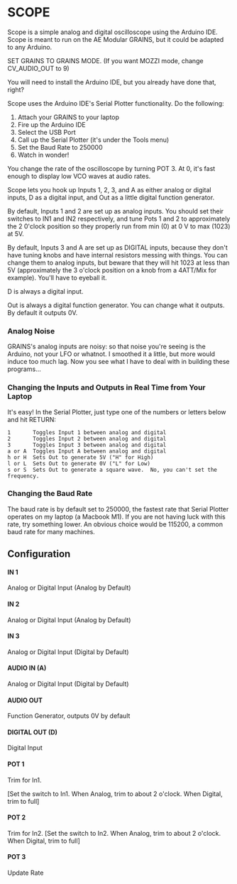 # SCOPE

Scope is a simple analog and digital oscilloscope using the Arduino IDE.   Scope is meant to run on the AE Modular GRAINS, but it could be adapted to any Arduino.

SET GRAINS TO GRAINS MODE.  (If you want MOZZI mode, change CV_AUDIO_OUT to 9)

You will need to install the Arduino IDE, but you already have done that, right?

Scope uses the Arduino IDE's Serial Plotter functionality.  Do the following:

1. Attach your GRAINS to your laptop
2. Fire up the Arduino IDE
3. Select the USB Port
4. Call up the Serial Plotter (it's under the Tools menu)
5. Set the Baud Rate to 250000
6. Watch in wonder!

You change the rate of the oscilloscope by turning POT 3.  At 0, it's fast enough to display low VCO waves at audio rates.

Scope lets you hook up Inputs 1, 2, 3, and A as either analog or digital inputs, D as a digital input, and Out as a little digital function generator.

By default, Inputs 1 and 2 are set up as analog inputs.  You should set their switches to IN1 and IN2 respectively, and tune Pots 1 and 2 to approximately the 2 0'clock position so they properly run from min (0) at 0 V to max (1023) at 5V.

By default, Inputs 3 and A are set up as DIGITAL inputs, because they don't have tuning knobs and have internal resistors messing with things. You can change them to analog inputs, but beware that they will hit 1023 at less than 5V (approximately the 3 o'clock position on a knob from a 4ATT/Mix for example). You'll have to eyeball it.

D is always a digital input.

Out is always a digital function generator.  You can change what it outputs.  By default it outputs 0V.

### Analog Noise

GRAINS's analog inputs are noisy: so that noise you're seeing is the Arduino, not your LFO or whatnot.  I smoothed it a little, but more would induce too much lag.  Now you see what I have to deal with in building these programs...

### Changing the Inputs and Outputs in Real Time from Your Laptop

It's easy!  In the Serial Plotter, just type one of the numbers or letters below and hit RETURN:

    1       Toggles Input 1 between analog and digital
    2       Toggles Input 2 between analog and digital
    3       Toggles Input 3 between analog and digital
    a or A  Toggles Input A between analog and digital
    h or H  Sets Out to generate 5V ("H" for High)
    l or L  Sets Out to generate 0V ("L" for Low)
    s or S  Sets Out to generate a square wave.  No, you can't set the frequency.

### Changing the Baud Rate

The baud rate is by default set to 250000, the fastest rate that Serial Plotter operates on my laptop (a Macbook M1).  If you are not having luck with this rate, try something lower. An obvious choice would be 115200, a common baud rate for many machines.

## Configuration

#### IN 1
Analog or Digital Input (Analog by Default)
#### IN 2
Analog or Digital Input (Analog by Default)
#### IN 3
Analog or Digital Input (Digital by Default)
#### AUDIO IN (A)
Analog or Digital Input (Digital by Default)
#### AUDIO OUT
Function Generator, outputs 0V by default
#### DIGITAL OUT (D) 
Digital Input
#### POT 1
Trim for In1.  

[Set the switch to In1.  When Analog, trim to about 2 o'clock.  When Digital, trim to full]
#### POT 2
Trim for In2.  [Set the switch to In2.  When Analog, trim to about 2 o'clock.  When Digital, trim to full]
#### POT 3
Update Rate


